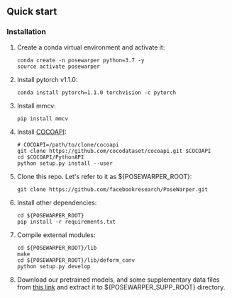 ## Quick start
### Installation
1. Create a conda virtual environment and activate it:
   ```
   conda create -n posewarper python=3.7 -y
   source activate posewarper
   ```
2. Install pytorch v1.1.0:
   ```
   conda install pytorch=1.1.0 torchvision -c pytorch
   ```
3. Install mmcv:
   ```
   pip install mmcv
   ```
4. Install [COCOAPI](https://github.com/cocodataset/cocoapi):
   ```
   # COCOAPI=/path/to/clone/cocoapi
   git clone https://github.com/cocodataset/cocoapi.git $COCOAPI
   cd $COCOAPI/PythonAPI
   python setup.py install --user
   ```
5. Clone this repo. Let's refer to it as ${POSEWARPER_ROOT}:
   ```
   git clone https://github.com/facebookresearch/PoseWarper.git
   ```
6. Install other dependencies:
   ```
   cd ${POSEWARPER_ROOT}
   pip install -r requirements.txt
   ```
7. Compile external modules:
   ```
   cd ${POSEWARPER_ROOT}/lib
   make
   cd ${POSEWARPER_ROOT}/lib/deform_conv
   python setup.py develop
   ```
8. Download our pretrained models, and some supplementary data files from [this link](https://www.dropbox.com/s/ygfy6r8nitoggfq/PoseWarper_supp_files.zip?dl=0) and extract it to ${POSEWARPER_SUPP_ROOT} directory.
